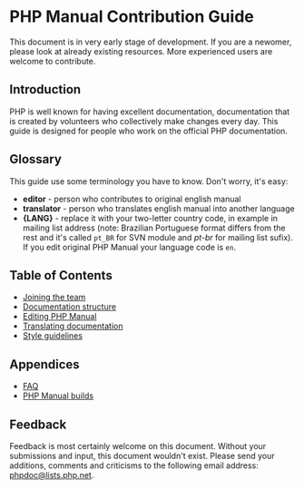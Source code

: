 # PHP Manual Contribution Guide
This document is in very early stage of development. If you are a newomer, please look at already existing resources.
More experienced users are welcome to contribute.

## Introduction
PHP is well known for having excellent documentation, documentation that is created by volunteers who
collectively make changes every day. This guide is designed for people who work on the official PHP documentation.

## Glossary
This guide use some terminology you have to know. Don't worry, it's easy:
- **editor** - person who contributes to original english manual
- **translator** - person who translates english manual into another language
- **{LANG}** - replace it with your two-letter country code, in example in mailing list address (note: Brazilian Portuguese
format differs from the rest and it's called `pt_BR` for SVN module and *pt-br* for mailing list sufix). If you edit
original PHP Manual your language code is `en`.

## Table of Contents
- [Joining the team](joining.md)
- [Documentation structure](structure.md)
- [Editing PHP Manual](editing.md)
- [Translating documentation](translating.md)
- [Style guidelines](style.md)

## Appendices
- [FAQ](faq.md)
- [PHP Manual builds](builds.md)

## Feedback
Feedback is most certainly welcome on this document. Without your submissions and input, this document wouldn't exist.
Please send your additions, comments and criticisms to the following email address: phpdoc@lists.php.net.